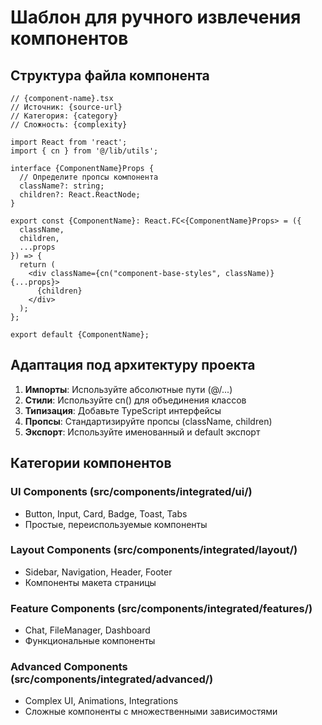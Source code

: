 # Шаблон для ручного извлечения компонентов

## Структура файла компонента

```tsx
// {component-name}.tsx
// Источник: {source-url}
// Категория: {category}
// Сложность: {complexity}

import React from 'react';
import { cn } from '@/lib/utils';

interface {ComponentName}Props {
  // Определите пропсы компонента
  className?: string;
  children?: React.ReactNode;
}

export const {ComponentName}: React.FC<{ComponentName}Props> = ({
  className,
  children,
  ...props
}) => {
  return (
    <div className={cn("component-base-styles", className)} {...props}>
      {children}
    </div>
  );
};

export default {ComponentName};
```

## Адаптация под архитектуру проекта

1. **Импорты**: Используйте абсолютные пути (@/...)
2. **Стили**: Используйте cn() для объединения классов
3. **Типизация**: Добавьте TypeScript интерфейсы
4. **Пропсы**: Стандартизируйте пропсы (className, children)
5. **Экспорт**: Используйте именованный и default экспорт

## Категории компонентов

### UI Components (src/components/integrated/ui/)

- Button, Input, Card, Badge, Toast, Tabs
- Простые, переиспользуемые компоненты

### Layout Components (src/components/integrated/layout/)

- Sidebar, Navigation, Header, Footer
- Компоненты макета страницы

### Feature Components (src/components/integrated/features/)

- Chat, FileManager, Dashboard
- Функциональные компоненты

### Advanced Components (src/components/integrated/advanced/)

- Complex UI, Animations, Integrations
- Сложные компоненты с множественными зависимостями
